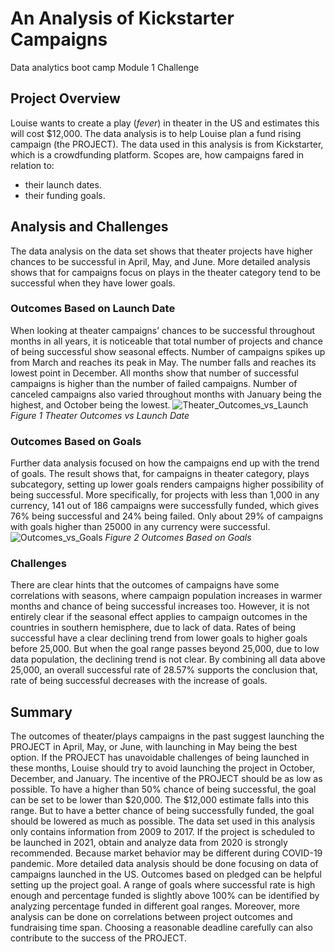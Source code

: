 # An Analysis of Kickstarter Campaigns
Data analytics boot camp Module 1 Challenge
## Project Overview
Louise wants to create a play (*fever*) in theater in the US and estimates this will cost $12,000. The data analysis is to help Louise plan a fund rising campaign (the PROJECT).  The data used in this analysis is from Kickstarter, which is a crowdfunding platform. Scopes are, how campaigns fared in relation to: 
- their launch dates. 
- their funding goals.
## Analysis and Challenges
The data analysis on the data set shows that theater projects have higher chances to be successful in April, May, and June. More detailed analysis shows that for campaigns focus on plays in the theater category tend to be successful when they have lower goals.
### Outcomes Based on Launch Date
When looking at theater campaigns’ chances to be successful throughout months in all years, it is noticeable that total number of projects and chance of being successful show seasonal effects. Number of campaigns spikes up from March and reaches its peak in May. The number falls and reaches its lowest point in December. All months show that number of successful campaigns is higher than the number of failed campaigns. Number of canceled campaigns also varied throughout months with January being the highest, and October being the lowest.
![Theater_Outcomes_vs_Launch](https://user-images.githubusercontent.com/78275082/109400544-4db75000-7917-11eb-97c8-a0d6e3343f52.png)
*Figure 1 Theater Outcomes vs Launch Date*

### Outcomes Based on Goals
Further data analysis focused on how the campaigns end up with the trend of goals. The result shows that, for campaigns in theater category, plays subcategory, setting up lower goals renders campaigns higher possibility of being successful. More specifically, for projects with less than 1,000 in any currency, 141 out of 186 campaigns were successfully funded, which gives 76% being successful and 24% being failed. Only about 29% of campaigns with goals higher than 25000 in any currency were successful.
![Outcomes_vs_Goals](https://user-images.githubusercontent.com/78275082/109400546-5019aa00-7917-11eb-90e6-e557499567e2.png)
*Figure 2 Outcomes Based on Goals*

### Challenges
There are clear hints that the outcomes of campaigns have some correlations with seasons, where campaign population increases in warmer months and chance of being successful increases too. However, it is not entirely clear if the seasonal effect applies to campaign outcomes in the countries in southern hemisphere, due to lack of data.
Rates of being successful have a clear declining trend from lower goals to higher goals before 25,000. But when the goal range passes beyond 25,000, due to low data population, the declining trend is not clear. By combining all data above 25,000, an overall successful rate of 28.57% supports the conclusion that, rate of being successful decreases with the increase of goals.

## Summary
The outcomes of theater/plays campaigns in the past suggest launching the PROJECT in April, May, or June, with launching in May being the best option. If the PROJECT has unavoidable challenges of being launched in these months, Louise should try to avoid launching the project in October, December, and January.
The incentive of the PROJECT should be as low as possible. To have a higher than 50% chance of being successful, the goal can be set to be lower than $20,000. The $12,000 estimate falls into this range. But to have a better chance of being successfully funded, the goal should be lowered as much as possible.
The data set used in this analysis only contains information from 2009 to 2017. If the project is scheduled to be launched in 2021, obtain and analyze data from 2020 is strongly recommended. Because market behavior may be different during COVID-19 pandemic.
More detailed data analysis should be done focusing on data of campaigns launched in the US.
Outcomes based on pledged can be helpful setting up the project goal. A range of goals where successful rate is high enough and percentage funded is slightly above 100% can be identified by analyzing percentage funded in different goal ranges. Moreover, more analysis can be done on correlations between project outcomes and fundraising time span. Choosing a reasonable deadline carefully can also contribute to the success of the PROJECT.
